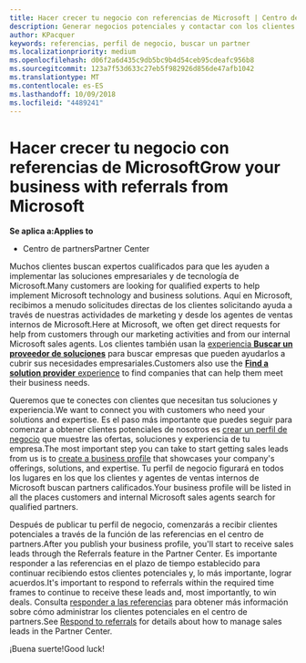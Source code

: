 ```yaml
---
title: Hacer crecer tu negocio con referencias de Microsoft | Centro de partners
description: Generar negocios potenciales y contactar con los clientes que necesitan ayuda para la implementación de soluciones y productos de Microsoft.
author: KPacquer
keywords: referencias, perfil de negocio, buscar un partner
ms.localizationpriority: medium
ms.openlocfilehash: d06f2a6d435c9db5bc9b4d54ceb95cdeafc956b8
ms.sourcegitcommit: 123a7f53d633c27eb5f982926d856de47afb1042
ms.translationtype: MT
ms.contentlocale: es-ES
ms.lasthandoff: 10/09/2018
ms.locfileid: "4489241"
---
```

<!-- FWLink:  https://go.microsoft.com/fwlink/?linkid=849775 (top of page) -->

# <a name="grow-your-business-with-referrals-from-microsoft"></a><span data-ttu-id="f0ccc-104">Hacer crecer tu negocio con referencias de Microsoft</span><span class="sxs-lookup"><span data-stu-id="f0ccc-104">Grow your business with referrals from Microsoft</span></span>

**<span data-ttu-id="f0ccc-105">Se aplica a:</span><span class="sxs-lookup"><span data-stu-id="f0ccc-105">Applies to</span></span>**

-  <span data-ttu-id="f0ccc-106">Centro de partners</span><span class="sxs-lookup"><span data-stu-id="f0ccc-106">Partner Center</span></span>

<span data-ttu-id="f0ccc-107">Muchos clientes buscan expertos cualificados para que les ayuden a implementar las soluciones empresariales y de tecnología de Microsoft.</span><span class="sxs-lookup"><span data-stu-id="f0ccc-107">Many customers are looking for qualified experts to help implement Microsoft technology and business solutions.</span></span> <span data-ttu-id="f0ccc-108">Aquí en Microsoft, recibimos a menudo solicitudes directas de los clientes solicitando ayuda a través de nuestras actividades de marketing y desde los agentes de ventas internos de Microsoft.</span><span class="sxs-lookup"><span data-stu-id="f0ccc-108">Here at Microsoft, we often get direct requests for help from customers through our marketing activities and from our internal Microsoft sales agents.</span></span> <span data-ttu-id="f0ccc-109">Los clientes también usan la [experiencia **Buscar un proveedor de soluciones**](https://www.microsoft.com/solution-providers/search) para buscar empresas que pueden ayudarlos a cubrir sus necesidades empresariales.</span><span class="sxs-lookup"><span data-stu-id="f0ccc-109">Customers also use the [**Find a solution provider** experience](https://www.microsoft.com/solution-providers/search) to find companies that can help them meet their business needs.</span></span> 

<span data-ttu-id="f0ccc-110">Queremos que te conectes con clientes que necesitan tus soluciones y experiencia.</span><span class="sxs-lookup"><span data-stu-id="f0ccc-110">We want to connect you with customers who need your solutions and expertise.</span></span> <span data-ttu-id="f0ccc-111">Es el paso más importante que puedes seguir para comenzar a obtener clientes potenciales de nosotros es [crear un perfil de negocio](create-a-marketing-profile.md) que muestre las ofertas, soluciones y experiencia de tu empresa.</span><span class="sxs-lookup"><span data-stu-id="f0ccc-111">The most important step you can take to start getting sales leads from us is to [create a business profile](create-a-marketing-profile.md) that showcases your company's offerings, solutions, and expertise.</span></span> <span data-ttu-id="f0ccc-112">Tu perfil de negocio figurará en todos los lugares en los que los clientes y agentes de ventas internos de Microsoft buscan partners calificados.</span><span class="sxs-lookup"><span data-stu-id="f0ccc-112">Your business profile will be listed in all the places customers and internal Microsoft sales agents search for qualified partners.</span></span> 

 <span data-ttu-id="f0ccc-113">Después de publicar tu perfil de negocio, comenzarás a recibir clientes potenciales a través de la función de las referencias en el centro de partners.</span><span class="sxs-lookup"><span data-stu-id="f0ccc-113">After you publish your business profile, you'll start to receive sales leads through the Referrals feature in the Partner Center.</span></span> <span data-ttu-id="f0ccc-114">Es importante responder a las referencias en el plazo de tiempo establecido para continuar recibiendo estos clientes potenciales y, lo más importante, lograr acuerdos.</span><span class="sxs-lookup"><span data-stu-id="f0ccc-114">It's important to respond to referrals within the required time frames to continue to receive these leads and, most importantly, to win deals.</span></span> <span data-ttu-id="f0ccc-115">Consulta [responder a las referencias](responding-to-referrals.md) para obtener más información sobre cómo administrar los clientes potenciales en el centro de partners.</span><span class="sxs-lookup"><span data-stu-id="f0ccc-115">See [Respond to referrals](responding-to-referrals.md) for details about how to manage sales leads in the Partner Center.</span></span>  

<span data-ttu-id="f0ccc-116">¡Buena suerte!</span><span class="sxs-lookup"><span data-stu-id="f0ccc-116">Good luck!</span></span>

<!-- 
*  [Analyze your business profile](analyze-your-marketing-profile.md) Regularly review and optimize your business profile to make sure you’re getting in front of your target customers.
-->
